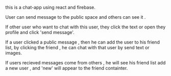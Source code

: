 this is a chat-app using react and firebase.


User can send message to the public space and others can see it .

If other user who want to chat with this user, they click the text or open they profile and click 'send message'.


If a user clicked a public message , then he can add the user to his friend list, by clicking the friend , he can chat with that user by send text or images.

If users recieved messages come from others , he will see his friend list add a new user , and 'new' will appear to the friend containter.

